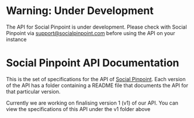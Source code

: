 # **Warning: Under Development**
The API for Social Pinpoint is under development. Please check with Social Pinpoint via support@socialpinpoint.com
before using the API on your instance

# Social Pinpoint API Documentation
This is the set of specifications for the API of [Social Pinpoint](http://www.socialpinpoint.com). Each version of the
API has a folder containing a README file that documents the API for that particular version.

Currently we are working on finalising version 1 (v1) of our API. You can view the specifications of this API under the
v1 folder above